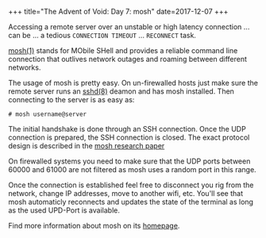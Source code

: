 +++
title="The Advent of Void: Day 7: mosh"
date=2017-12-07
+++

Accessing a remote server over an unstable or high latency connection ... can
be ... a tedious ``CONNECTION TIMEOUT`` ... ``RECONNECT`` task.

[mosh(1)](https://man.voidlinux.eu/mosh.1) stands for MObile SHell and provides
a reliable command line connection that outlives network outages and roaming
between different networks.

The usage of mosh is pretty easy. On un-firewalled hosts just make sure the
remote server runs an [sshd(8)](https://man.voidlinux.eu/sshd) deamon and
has mosh installed. Then connecting to the server is as easy as:

```
# mosh username@server
```

The initial handshake is done through an SSH connection. Once the UDP
connection is prepared, the SSH connection is closed.
The exact protocol design is described in the
[mosh research paper](https://mosh.org/mosh-paper.pdf)

On firewalled systems you need to make sure that the UDP ports between
60000 and 61000 are not filtered as mosh uses a random port in this range.

Once the connection is established feel free to disconnect you rig from the
network, change IP addresses, move to another wifi, etc. You'll see that mosh
automaticly reconnects and updates the state of the terminal as long as the
used UPD-Port is available.

Find more information about mosh on its [homepage](https://mosh.org/).

